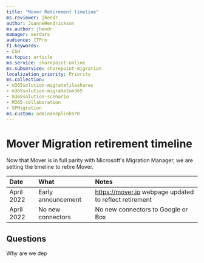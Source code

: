 ```yaml
---
title: "Mover Retirement timeline"
ms.reviewer: jhendr
author: JoanneHendrickson
ms.author: jhendr
manager: serdars
audience: ITPro
f1.keywords:
- CSH
ms.topic: article
ms.service: sharepoint-online
ms.subservice: sharepoint-migration
localization_priority: Priority
ms.collection: 
- m365solution-migratefileshares
- m365solution-migratetom365
- m365solution-scenario
- M365-collaboration
- SPMigration
ms.custom: admindeeplinkSPO
---
```

# Mover Migration retirement timeline

Now that Mover is in full parity with Microsoft's Migration Manager, we are setting the timeline to retire Mover.

|Date|What|Notes|
|:-----|:-----|:-----|
|April 2022|Early announcement|https://mover.io webpage updated to reflect retirement|
|April 2022|No new connectors|No new connectors to Google or Box|


## Questions

Why are we dep
